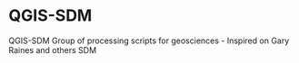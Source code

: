 # QGIS-SDM
QGIS-SDM Group of processing scripts for geosciences - Inspired on Gary Raines and others SDM
